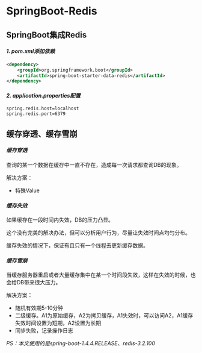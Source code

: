 # SpringBoot-Redis

## SpringBoot集成Redis

#### *1. pom.xml添加依赖*

```xml
<dependency>
    <groupId>org.springframework.boot</groupId>
    <artifactId>spring-boot-starter-data-redis</artifactId>
</dependency>
```

#### *2. application.properties配置*

```properties
spring.redis.host=localhost
spring.redis.port=6379
```

## 缓存穿透、缓存雪崩

#### *缓存穿透*

查询的某一个数据在缓存中一直不存在，造成每一次请求都查询DB的现象。

解决方案：

- 特殊Value

#### *缓存失效*

如果缓存在一段时间内失效，DB的压力凸显。

这个没有完美的解决办法，但可以分析用户行为，尽量让失效时间点均匀分布。

缓存失效的情况下，保证有且只有一个线程去更新缓存数据。

#### *缓存雪崩*

当缓存服务器重启或者大量缓存集中在某一个时间段失效，这样在失效的时候，也会给DB带来很大压力。

解决方案：

- 随机有效期5-10分钟
- 二级缓存。A1为原始缓存，A2为拷贝缓存，A1失效时，可以访问A2，A1缓存失效时间设置为短期，A2设置为长期
- 同步失败，记录操作日志

*PS：本文使用的是spring-boot-1.4.4.RELEASE、redis-3.2.100*